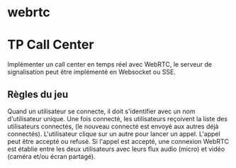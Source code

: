 # webrtc
# TP Call Center
Implémenter un call center en temps réel avec WebRTC, le serveur de signalisation peut être implémenté en Websocket ou SSE.

## Règles du jeu
Quand un utilisateur se connecte, il doit s'identifier avec un nom d'utilisateur unique. Une fois connecté, les utilisateurs reçoivent la liste des utilisateurs connectés, (le nouveau connecté est envoyé aux autres déjà connectés). L'utilisateur clique sur un autre pour lancer un appel. L'appel peut être accepté ou refusé. Si l'appel est accepté, une connexion WebRTC est établie entre les deux utilisateurs avec leurs flux audio (micro) et vidéo (caméra et/ou écran partagé).